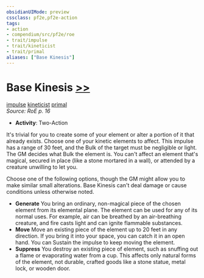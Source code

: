 ```yaml
---
obsidianUIMode: preview
cssclass: pf2e,pf2e-action
tags:
- action
- compendium/src/pf2e/roe
- trait/impulse
- trait/kineticist
- trait/primal
aliases: ["Base Kinesis"]
---
```

# Base Kinesis [>>](rules/core-rulebook/chapter-9-playing-the-game.md#Actions "Two-Action")
[impulse](rules/traits/impulse-roe.md "Impulse Action & Ability Trait")  [kineticist](rules/traits/kineticist-roe.md "Kineticist Class Trait")  [primal](rules/traits/primal.md "Primal Tradition Trait")  
*Source: RoE p. 16*  

- **Activity**: Two-Action

It's trivial for you to create some of your element or alter a portion of it that already exists. Choose one of your kinetic elements to affect. This impulse has a range of 30 feet, and the Bulk of the target must be negligible or light. The GM decides what Bulk the element is. You can't affect an element that's magical, secured in place (like a stone mortared in a wall), or attended by a creature unwilling to let you.

Choose one of the following options, though the GM might allow you to make similar small alterations. Base Kinesis can't deal damage or cause conditions unless otherwise noted.

- **Generate** You bring an ordinary, non-magical piece of the chosen element from its elemental plane. The element can be used for any of its normal uses. For example, air can be breathed by an air-breathing creature, and fire casts light and can ignite flammable substances.
- **Move** Move an existing piece of the element up to 20 feet in any direction. If you bring it into your space, you can catch it in an open hand. You can Sustain the impulse to keep moving the element.
- **Suppress** You destroy an existing piece of element, such as snuffing out a flame or evaporating water from a cup. This affects only natural forms of the element, not durable, crafted goods like a stone statue, metal lock, or wooden door.